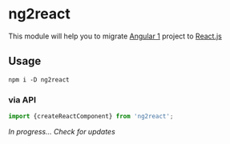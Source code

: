 # ng2react

This module will help you to migrate [Angular 1](https://angularjs.org/) project
to [React.js](https://reactjs.org/)

## Usage
```shell
npm i -D ng2react
```

### via API
```js
import {createReactComponent} from 'ng2react';
```

*In progress... Check for updates*
